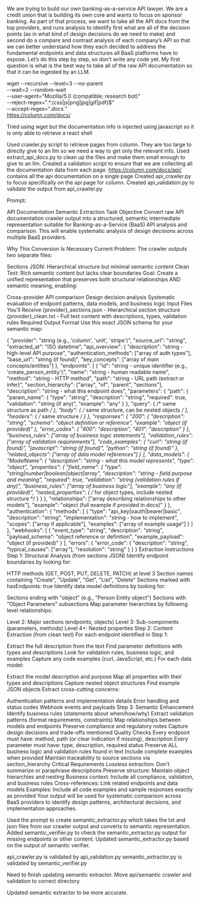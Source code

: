 We are trying to build our own banking-as-a-service API lawyer. We are a credit union that is building its own core and wants to focus on sponsor banking. As part of that process, we want to take all the API docs from the top providers, and runs analysis to identify first what are all of the decision points (as in what kind of design decisions do we need to make) and second do a compare and contrast analysis of each company’s API so that we can better understand how they each decided to address the fundamental endpoints and data structures all BaaS platforms have to expose. Let’s do this step by step, so don’t write any code yet. My first question is what is the best way to take all of the raw API documentation so that it can be ingested by an LLM.

wget --recursive --level=3 --no-parent \
     --wait=2 --random-wait \
     --user-agent="Mozilla/5.0 (compatible; research bot)" \
     --reject-regex=".*\.(css|js|png|jpg|gif|pdf)$" \
     --accept-regex=".*docs.*" \
     https://column.com/docs/

Tried using wget but the documentation info is injected using javascript so it is only able to retrieve a react shell

Used crawler.py script to retrieve pages from column. They are too large to directly give to an llm so we need a way to get only the relevant info.
Used extract_api_docs.py to clean up the files and make them small enough to give to an llm.
Created a validation script to ensure that we are collecting all the documentation data from each page.
https://column.com/docs/api/ contains all the api documentation on a single page
Created api_crawler.py to focus specifically on the api page for column.
Created api_validation.py to validate the output from api_crawler.py

Prompt:

API Documentation Semantic Extraction Task
Objective
Convert raw API documentation crawler output into a structured, semantic intermediate representation suitable for Banking-as-a-Service (BaaS) API analysis and comparison. This will enable systematic analysis of design decisions across multiple BaaS providers.

Why This Conversion Is Necessary
Current Problem: The crawler outputs two separate files:

Sections JSON: Hierarchical structure but minimal semantic content
Clean Text: Rich semantic content but lacks clear boundaries
Goal: Create a unified representation that preserves both structural relationships AND semantic meaning, enabling:

Cross-provider API comparison
Design decision analysis
Systematic evaluation of endpoint patterns, data models, and business logic
Input Files You'll Receive
{provider}_sections.json - Hierarchical section structure
{provider}_clean.txt - Full text content with descriptions, types, validation rules
Required Output Format
Use this exact JSON schema for your semantic map:

{
  "provider": "string (e.g., 'column', 'unit', 'stripe')",
  "source_url": "string",
  "extracted_at": "ISO datetime",
  "api_overview": {
    "description": "string - high-level API purpose",
    "authentication_methods": ["array of auth types"],
    "base_url": "string (if found)",
    "key_concepts": ["array of main concepts/entities"]
  },
  "endpoints": [
    {
      "id": "string - unique identifier (e.g., 'create_person_entity')",
      "name": "string - human readable name",
      "method": "string - HTTP method",
      "path": "string - URL path (extract or infer)",
      "section_hierarchy": ["array", "of", "parent", "sections"],
      "description": "string - what this endpoint does",
      "parameters": {
        "path": {
          "param_name": {
            "type": "string",
            "description": "string",
            "required": true,
            "validation": "string (if any)",
            "example": "any"
          }
        },
        "query": { /* same structure as path */ },
        "body": { /* same structure, can be nested objects */ },
        "headers": { /* same structure */ }
      },
      "responses": {
        "200": {
          "description": "string",
          "schema": "object definition or reference",
          "example": "object (if provided)"
        },
        "error_codes": {
          "400": "description",
          "401": "description"
        }
      },
      "business_rules": ["array of business logic statements"],
      "validation_rules": ["array of validation requirements"],
      "code_examples": {
        "curl": "string (if found)",
        "javascript": "string (if found)",
        "python": "string (if found)"
      },
      "related_objects": ["array of data model references"]
    }
  ],
  "data_models": {
    "ModelName": {
      "description": "string - what this model represents",
      "type": "object",
      "properties": {
        "field_name": {
          "type": "string|number|boolean|object|array",
          "description": "string - field purpose and meaning",
          "required": true,
          "validation": "string (validation rules if any)",
          "business_rules": ["array of business logic"],
          "example": "any (if provided)",
          "nested_properties": {
            /* for object types, include nested structure */
          }
        }
      },
      "relationships": ["array describing relationships to other models"],
      "example": "object (full example if provided in docs)"
    }
  },
  "authentication": {
    "methods": [
      {
        "type": "api_key|oauth|bearer|basic",
        "description": "string",
        "implementation": "string - how to implement",
        "scopes": ["array if applicable"],
        "examples": ["array of example usage"]
      }
    ]
  },
  "webhooks": [
    {
      "event_type": "string",
      "description": "string",
      "payload_schema": "object reference or definition",
      "example_payload": "object (if provided)"
    }
  ],
  "errors": {
    "error_code": {
      "description": "string",
      "typical_causes": ["array"],
      "resolution": "string"
    }
  }
}
Extraction Instructions
Step 1: Structural Analysis (from sections JSON)
Identify endpoint boundaries by looking for:

HTTP methods (GET, POST, PUT, DELETE, PATCH) at level 3
Section names containing "Create", "Update", "Get", "List", "Delete"
Sections marked with hasEndpoints: true
Identify data model definitions by looking for:

Sections ending with "object" (e.g., "Person Entity object")
Sections with "Object Parameters" subsections
Map parameter hierarchies by following level relationships:

Level 2: Major sections (endpoints, objects)
Level 3: Sub-components (parameters, methods)
Level 4+: Nested properties
Step 2: Content Extraction (from clean text)
For each endpoint identified in Step 1:

Extract the full description from the text
Find parameter definitions with types and descriptions
Look for validation rules, business logic, and examples
Capture any code examples (curl, JavaScript, etc.)
For each data model:

Extract the model description and purpose
Map all properties with their types and descriptions
Capture nested object structures
Find example JSON objects
Extract cross-cutting concerns:

Authentication patterns and implementation details
Error handling and status codes
Webhook events and payloads
Step 3: Semantic Enhancement
Identify business rules (statements about when/how/why)
Extract validation patterns (format requirements, constraints)
Map relationships between models and endpoints
Preserve compliance and regulatory notes
Capture design decisions and trade-offs mentioned
Quality Checks
Every endpoint must have: method, path (or clear indication if missing), description
Every parameter must have: type, description, required status
Preserve ALL business logic and validation rules found in text
Include complete examples when provided
Maintain traceability to source sections via section_hierarchy
Critical Requirements
Lossless extraction: Don't summarize or paraphrase descriptions
Preserve structure: Maintain object hierarchies and nesting
Business context: Include all compliance, validation, and business rules
Cross-references: Link related endpoints and data models
Examples: Include all code examples and sample responses exactly as provided
Your output will be used for systematic comparison across BaaS providers to identify design patterns, architectural decisions, and implementation approaches.

Used the prompt to create semantic_extractor.py which takes the txt and json files from our crawler output and converts to semantic representation.
Added semantic_verifier.py to check the semantic_extractor.py output for missing endpoints or other content.
Updated semantic_extractor.py based on the output of semantic verifier.

api_crawler.py is validated by api_validation.py
semantic_extractor.py is validated by semantic_verifier.py

Need to finish updating semantic extractor.
Move api/semantic crawler and validation to correct directory.

Updated semantic extractor to be more accurate.